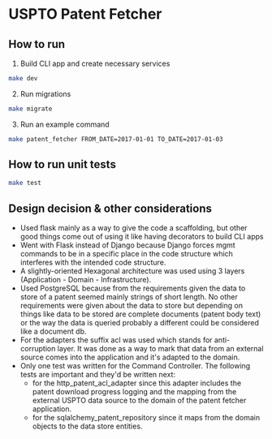 # USPTO Patent Fetcher

## How to run

1. Build CLI app and create necessary services

```bash
make dev
```

2. Run migrations

```bash
make migrate
```

3. Run an example command

```bash
make patent_fetcher FROM_DATE=2017-01-01 TO_DATE=2017-01-03
```

## How to run unit tests

```bash
make test
```

## Design decision & other considerations

- Used flask mainly as a way to give the code a scaffolding, but other good things come out of using it like
having decorators to build CLI apps 
- Went with Flask instead of Django because Django forces mgmt commands to be in a specific place in the code structure
which interferes with the intended code structure.
- A slightly-oriented Hexagonal architecture was used using 3 layers (Application - Domain - Infrastructure). 
- Used PostgreSQL because from the requirements given the data to store of a patent seemed mainly strings of short
length. No other requirements were given about the data to store but depending on things like data to be stored
are complete documents (patent body text) or the way the data is queried probably a different could be considered
like a document db.
- For the adapters the suffix acl was used which stands for anti-corruption layer. It was done as a way to mark that
data from an external source comes into the application and it's adapted to the domain.
- Only one test was written for the Command Controller. The following tests are important and they'd be written next:
  - for the http_patent_acl_adapter since this adapter includes the patent download progress logging and
  the mapping from the external USPTO data source to the domain of the patent fetcher application.
  - for the sqlalchemy_patent_repository since it maps from the domain objects to the data store entities.
